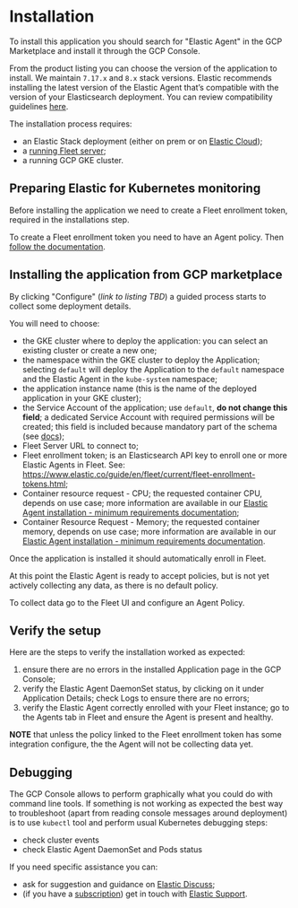 # Installation

To install this application you should search for "Elastic Agent" in the GCP Marketplace and install it through the GCP Console.

From the product listing you can choose the version of the application to install.
We maintain `7.17.x` and `8.x` stack versions.
Elastic recommends installing the latest version of the Elastic Agent that’s compatible with the version of your Elasticsearch deployment.
You can review compatibility guidelines [here][1].

The installation process requires:
- an Elastic Stack deployment (either on prem or on [Elastic Cloud](https://www.elastic.co/cloud/));
- a [running Fleet server](https://www.elastic.co/guide/en/fleet/current/fleet-server.html);
- a running GCP GKE cluster.

## Preparing Elastic for Kubernetes monitoring

Before installing the application we need to create a Fleet enrollment token, required in the installations step.

To create a Fleet enrollment token you need to have an Agent policy. Then [follow the documentation][4].

## Installing the application from GCP marketplace

By clicking "Configure" (_link to listing TBD_) a guided process starts to collect some deployment details.

You will need to choose:
- the GKE cluster where to deploy the application: you can select an existing cluster or create a new one;
- the namespace within the GKE cluster to deploy the Application; selecting `default` will deploy the Application to the `default` namespace and the Elastic Agent in the `kube-system` namespace;
- the application instance name (this is the name of the deployed application in your GKE cluster);
- the Service Account of the application; use `default`, **do not change this field**; a dedicated Service Account with required permissions will be created; this field is included because mandatory part of the schema (see [docs][3]);
- Fleet Server URL to connect to;
- Fleet enrollment token; is an Elasticsearch API key to enroll one or more Elastic Agents in Fleet. See: https://www.elastic.co/guide/en/fleet/current/fleet-enrollment-tokens.html;
- Container resource request - CPU; the requested container CPU, depends on use case; more information are available in our [Elastic Agent installation - minimum requirements documentation][2];
- Container Resource Request - Memory; the requested container memory, depends on use case; more information are available in our [Elastic Agent installation - minimum requirements documentation][2].

Once the application is installed it should automatically enroll in Fleet. 

At this point the Elastic Agent is ready to accept policies, but is not yet actively collecting any data, as there is no default policy.

To collect data go to the Fleet UI and configure an Agent Policy.

## Verify the setup

Here are the steps to verify the installation worked as expected:
1. ensure there are no errors in the installed Application page in the GCP Console;
2. verify the Elastic Agent DaemonSet status, by clicking on it under Application Details; check Logs to ensure there are no errors;
3. verify the Elastic Agent correctly enrolled with your Fleet instance; go to the Agents tab in Fleet and ensure the Agent is present and healthy.

**NOTE** that unless the policy linked to the Fleet enrollment token has some integration configure, the the Agent will not be collecting data yet.

## Debugging

The GCP Console allows to perform graphically what you could do with command line tools. If something is not working as expected the best way to troubleshoot (apart from reading console messages around deployment) is to use `kubectl` tool and perform usual Kubernetes debugging steps:
- check cluster events
- check Elastic Agent DaemonSet and Pods status

If you need specific assistance you can:
- ask for suggestion and guidance on [Elastic Discuss](https://discuss.elastic.co/);
- (if you have a [subscription](https://www.elastic.co/subscriptions)) get in touch with [Elastic Support](https://support.elastic.co/).


[1]: https://www.elastic.co/support/matrix#matrix_compatibility
[2]: https://www.elastic.co/guide/en/fleet/current/elastic-agent-installation.html#_minimum_requirements
[3]: https://github.com/GoogleCloudPlatform/marketplace-k8s-app-tools/blob/master/docs/schema.md?rgh-link-date=2022-08-23T11%3A04%3A33Z#type-service_account
[4]: https://www.elastic.co/guide/en/fleet/master/fleet-enrollment-tokens.html#create-fleet-enrollment-tokens
